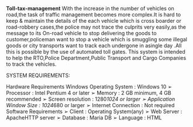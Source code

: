 **Toll-tax-management**
With the increase in the number of vehicles on road,the task of traffic 
management becomes more complex.It is hard to keep & maintain the 
details of the each vehicle which is cross boarder or road-robbery 
cases,the police may not trace the culprits very easily,as the message 
to its On-road vehicle to stop delivering the goods to 
customer,policeman want to stop a vehicle which is smuggling some 
illegal goods or city transports want to track each undergone in 
asingle day .All this is possible by the use of automated toll gates.
This system is intended to help the RTO,Police Department,Public 
Transport and Cargo Companies to track the vehicles.

SYSTEM REQUIREMENTS:

Hardware Requirements
Windows
Operating System : Windows 10
➢ Processor : Intel Pentium 4 or later
➢ Memory : 2 GB minimum, 4 GB recommended
➢ Screen resolution : 1280*1024 or larger
➢ Application Window Size : 1024*680 or larger
➢ Internet Connection : Not required
 Software Requirements
➢ Client : Operating System(any)
➢ Web Server : ApacheHTTP server
➢ Database : Maria DB
➢ Language : HTML
